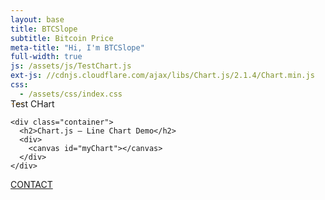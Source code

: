 ```yaml
---
layout: base
title: BTCSlope
subtitle: Bitcoin Price
meta-title: "Hi, I'm BTCSlope"
full-width: true
js: /assets/js/TestChart.js
ext-js: //cdnjs.cloudflare.com/ajax/libs/Chart.js/2.1.4/Chart.min.js
css:
  - /assets/css/index.css
---
```




<div id="main-sections" style="margin-top:-30px;">

<div id="services-out" class="page-section">
  <div id="services">
	<div class="section-title">Test CHart</div>
	
    <div class="container">
      <h2>Chart.js — Line Chart Demo</h2>
      <div>
        <canvas id="myChart"></canvas>
      </div>
    </div>

  <a href="/contact" class="contact-me-btn actionbtn">
    <span class="far fa-envelope" aria-hidden="true"></span>
    CONTACT
  </a>
  
  </div>
</div>
